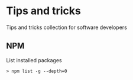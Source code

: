 # Tips and tricks
Tips and tricks collection for software developers


## NPM
List installed packages
```
> npm list -g --depth=0
```
